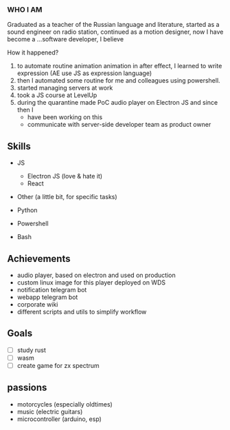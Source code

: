 ### WHO I AM

Graduated as a teacher of the Russian language and literature,
started as a sound engineer on radio station,
continued as a motion designer,
now I have become a ...software developer, I believe

How it happened? 

1. to automate routine animation animation in after effect, I learned to write expression (AE use JS as expression language)
2. then I automated some routine for me and colleagues using powershell.
3. started managing servers at work
4. took a JS course at LevelUp
5. during the quarantine made PoC audio player on Electron JS and since then I
    - have been working on this
    - communicate with server-side developer team as product owner


## Skills

- JS
    - Electron JS (love & hate it)
    - React

- Other (a little bit, for specific tasks)
- Python 
- Powershell
- Bash

## Achievements

- audio player, based on electron and used on production
- custom linux image for this player deployed on WDS
- notification telegram bot
- webapp telegram bot 
- corporate wiki
- different scripts and utils to simplify workflow

## Goals

- [ ] study rust
- [ ] wasm
- [ ] create game for zx spectrum

## passions

- motorcycles (especially oldtimes)
- music (electric guitars)
- microcontroller (arduino, esp)

